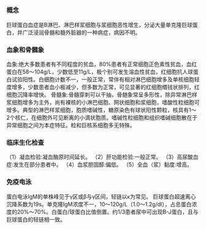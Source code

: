 ## 


### 概念
巨球蛋白血症是B淋巴、淋巴样浆细胞与浆细胞恶性增生，分泌大量单克隆巨球蛋白，并广泛浸润骨髓和髓外脏器的一种病症，病因不明。

### 血象和骨髓象
血象:绝大多数患者有不同程度的贫血，80%患者有正常细胞正色素性贫血，血红蛋白在58～104g/L，少数低至11g/L，极个别可发生溶血性贫血，红细胞抗人球蛋白试验阳性。白细胞计数不一，一般正常，常伴有相对淋巴细胞增多及单核细胞轻度增多，少数患者血小板减少，但多数为正常，可见显著的红细胞缗钱状排列，红细胞沉降率增快。
骨髓象:骨髓穿刺可以干抽，骨髄象常呈多形性，除异常淋巴样浆细胞增多为主外，尚有裸核的小淋巴细胞、网状细胞和浆细胞，嗜酸性粒细胞可增多。典型的淋巴样浆细胞，胞质嗜碱性，糖原染色有球状阳性颗粒，核具有1～2个核仁，在细胞外可见断离的小滴状胞质。嗜碱性粒细胞和组织嗜碱细胞散在于异常细胞之间为本症特征。粒和巨核系细胞多无特殊。

### 临床生化检查
（1）凝血检验:凝血酶原时间延长。
（2）肝功能检验:一般正常。
（3）高尿酸血症:发生在部分患者中。
（4）血浆胆固醇:偏低。
（5）全血（浆）黏度:增高。

### 免疫电泳
蛋白电泳IgM的单株峰见于γ区或β与γ区间，轻链以κ为常见。
巨球蛋白超速离心沉降系数为19s。单克隆IgM浓度不一，10～120g/L（1.0～1.2g/dl），占总蛋白浓度的20%～70%。白蛋白/球蛋白比值倒置。约1/3患者尿中可出现B-J蛋白，且与巨球蛋白的轻链相一致。
